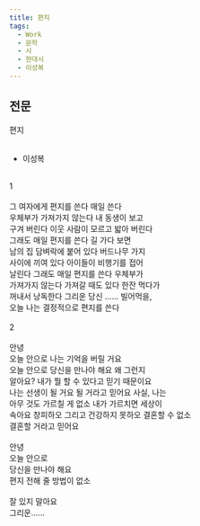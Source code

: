 ```yaml
---
title: 편지
tags:
  - Work
  - 문학
  - 시
  - 현대시
  - 이성복
---
```


## 전문
편지<br>
<br>
- 이성복<br>
<br>
1<br>
<br>
그 여자에게 편지를 쓴다 매일 쓴다<br>
우체부가 가져가지 않는다 내 동생이 보고<br>
구겨 버린다 이웃 사람이 모르고 밟아 버린다<br>
그래도 매일 편지를 쓴다 길 가다 보면<br>
남의 집 담벼락에 붙어 있다 버드나무 가지<br>
사이에 끼여 있다 아이들이 비행기를 접어<br>
날린다 그래도 매일 편지를 쓴다 우체부가<br>
가져가지 않는다 가져갈 때도 있다 한잔 먹다가<br>
꺼내서 낭독한다 그리운 당신 …… 빌어먹을,<br>
오늘 나는 결정적으로 편지를 쓴다<br>
<br>
2<br>
<br>
안녕<br>
오늘 안으로 나는 기억을 버릴 거요<br>
오늘 안으로 당신을 만나야 해요 왜 그런지<br>
알아요? 내가 뭘 할 수 있다고 믿기 때문이요<br>
나는 선생이 될 거요 될 거라고 믿어요 사실, 나는<br>
아무 것도 가르칠 게 없소 내가 가르치면 세상이<br>
속아요 창피하오 그리고 건강하지 못하오 결혼할 수 없소<br>
결혼할 거라고 믿어요<br>
<br>
안녕<br>
오늘 안으로<br>
당신을 만나야 해요<br>
편지 전해 줄 방법이 없소<br>
<br>
잘 있지 말아요<br>
그리운……